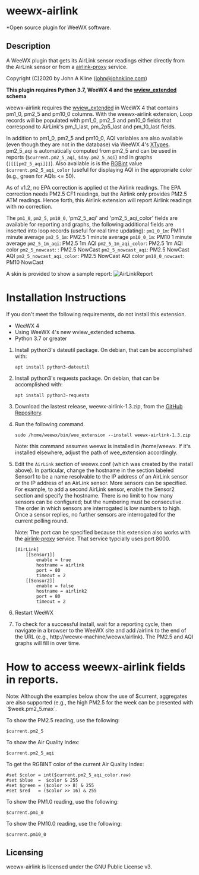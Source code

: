 # weewx-airlink
*Open source plugin for WeeWX software.

## Description

A WeeWX plugin that gets its AirLink sensor readings either directly
from the AirLink sensor or from a
[airlink-proxy](https://github.com/chaunceygardiner/airlink-proxy) service.

Copyright (C)2020 by John A Kline (john@johnkline.com)

**This plugin requires Python 3.7, WeeWX 4 and the
[wview_extended](https://github.com/weewx/weewx/blob/master/bin/schemas/wview_extended.py)
schema**

weewx-airlink requires the
[wview_extended](https://github.com/weewx/weewx/blob/master/bin/schemas/wview_extended.py)
in WeeWX 4 that contains pm1_0, pm2_5 and pm10_0 columns.  With the weewx-airlink
extension, Loop records will be populated with pm1_0, pm2_5 and pm10_0 fields that
correspond to AirLink's pm_1_last, pm_2p5_last and pm_10_last fields.

In addition to pm1_0, pm2_5 and pm10_0, AQI variables are also available
(even though they are not in the database) via WeeWX 4's
[XTypes](https://github.com/weewx/weewx/wiki/WeeWX-V4-user-defined-types).
pm2_5_aqi is automatically computed from pm2_5 and can be used in reports
(`$current.pm2_5_aqi`, `$day.pm2_5_aqi`) and in graphs
(`[[[[pm2_5_aqi]]]`).  Also available is
is the [RGBint](https://www.shodor.org/stella2java/rgbint.html) value
`$current.pm2_5_aqi_color` (useful for displaying AQI in the appropriate color
(e.g., green for AQIs <= 50).

As of v1.2, no EPA correction is applied ot the Airlink readings.  The EPA correction
needs PM2.5 CF1 readings, but the Airlink only provides PM2.5 ATM readings.  Hence
forth, this Airlink extension will report Airlink readings with no correction.

The `pm1_0`, `pm2_5`, `pm10_0`, 'pm2_5_aqi' and 'pm2_5_aqi_color' fields are
available for reporting and graphs, the following additional
fields are inserted into loop records (useful for real time updating):
`pm1_0_1m`: PM1 1 minute average
`pm2_5_1m`: PM2.5 1 minute average
`pm10_0_1m`: PM10 1 minute average
`pm2_5_1m_aqi`: PM2.5 1m AQI
`pm2_5_1m_aqi_color`: PM2.5 1m AQI color
`pm2_5_nowcast`: : PM2.5 NowCast
`pm2_5_nowcast_aqi`: PM2.5 NowCast AQI
`pm2_5_nowcast_aqi_color`: PM2.5 NowCast AQI color
`pm10_0_nowcast`: PM10 NowCast

A skin is provided to show a sample report:
![AirLinkReport](AirLinkReport.jpg)

# Installation Instructions

If you don't meet the following requirements, do not install this extension.
  * WeeWX 4
  * Using WeeWX 4's new wview_extended schema.
  * Python 3.7 or greater

1. Install python3's dateutil package.  On debian, that can be accomplished with:

   `apt install python3-dateutil`

1. Install python3's requests package.  On debian, that can be accomplished with:

   `apt install python3-requests`

1. Download the lastest release, weewx-airlink-1.3.zip, from the
   [GitHub Repository](https://github.com/chaunceygardiner/weewx-airlink).

1. Run the following command.

   `sudo /home/weewx/bin/wee_extension --install weewx-airlink-1.3.zip`

   Note: this command assumes weewx is installed in /home/weewx.  If it's installed
   elsewhere, adjust the path of wee_extension accordingly.

1. Edit the `AirLink` section of weewx.conf (which was created by the install
   above).  In particular, change the hostname in the section labeled Sensor1 to
   be a name resolvable to the IP address of an AirLink sensor or the IP address
   of an AirLink sensor.  More sensors can be specified.  For example, to add
   a second AirLink sensor, enable the Sensor2 section and specify the hostname.
   There is no limit to how many sensors can be configured; but the numbering must
   be consecutive.  The order in which sensors are interrogated is low numbers to
   high.  Once a sensor replies, no further sensors are interrogated for the current
   polling round.

   Note: The port can be specified because this extension also works with the
   [airlink-proxy](https://github.com/chaunceygardiner/airlink-proxy) service.
   That service typcially uses port 8000.

   ```
   [AirLink]
       [[Sensor1]]
           enable = true
           hostname = airlink
           port = 80
           timeout = 2
       [[Sensor2]]
           enable = false
           hostname = airlink2
           port = 80
           timeout = 2
   ```

1. Restart WeeWX

1. To check for a successful install, wait for a reporting cycle, then
   navigate in a browser to the WeeWX site and add /airlink to the end
   of the URL (e.g., http://weewx-machine/weewx/airlink).
   The PM2.5 and AQI graphs will fill in over time.

# How to access weewx-airlink fields in reports.

Note: Although the examples below show the use of $current, aggregates are also
supported (e.g., the high PM2.5 for the week can be presented with `$week.pm2_5.max`.

To show the PM2.5 reading, use the following:
```
$current.pm2_5
```

To show the Air Quality Index:
```
$current.pm2_5_aqi
```

To get the RGBINT color of the current Air Quality Index:
```
#set $color = int($current.pm2_5_aqi_color.raw)
#set $blue  =  $color & 255
#set $green = ($color >> 8) & 255
#set $red   = ($color >> 16) & 255
```

To show the PM1.0 reading, use the following:
```
$current.pm1_0
```

To show the PM10.0 reading, use the following:
```
$current.pm10_0
```

## Licensing

weewx-airlink is licensed under the GNU Public License v3.
